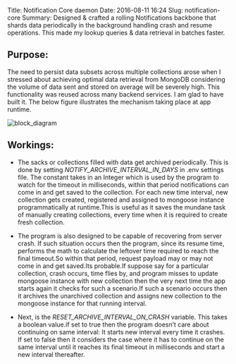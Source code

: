 Title: Notification Core daemon
Date: 2016-08-11 16:24
Slug: notification-core
Summary: Designed & crafted a rolling Notifications backbone that shards data periodically in the background handling crash and resume operations. This made my lookup queries & data retrieval in batches faster.

Purpose:
--------
The need to persist data subsets across multiple collections arose when I stressed about achieving optimal data retrieval from MongoDB considering the volume of data sent and stored on average will be severely high.
This functionality was reused across many backend services. I am glad to have built it.
The below figure illustrates the mechanism taking place at app runtime.

![block\_diagram]({attach}../images/diy/notification_core_at_a_glance.png)


Workings:
---------
- The sacks or collections filled with data get archived periodically. This is done by setting 
*NOTIFY_ARCHIVE_INTERVAL_IN_DAYS* in .env settings file. The constant takes in an Integer which is used by the program to watch for the timeout in milliseconds, within that period notifications can come in and get saved to the collection. For each new time interval, new collection gets created, registered and assigned to mongoose instance programmatically at runtime.This is useful as it saves the mundane task of manually creating collections, every time when it is required to create fresh collection.

- The program is also designed to be capable of recovering from server crash. If such situation occurs then the program, since its resume time, performs the math to calculate the leftover time required to reach the final timeout.So within that period, request payload may or may not come in and get saved.Its probable.If suppose say for a particular collection, crash occurs, time flies by, and program misses to update mongoose instance with new collection then the very next time the app starts again it checks for such a scenario.If such a scenario occurs then it archives the unarchived collection and assigns new collection to the mongoose instance for that running interval.

- Next, is the *RESET_ARCHIVE_INTERVAL_ON_CRASH* variable. This takes a boolean value.if set to true then the program doesn’t care about continuing on same interval: It starts new interval every time it crashes. If set to false then it considers the case where it has to continue on the same interval until it reaches its final timeout in milliseconds and start a new interval thereafter.
